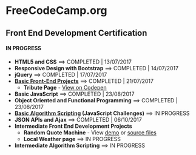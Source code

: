 # FreeCodeCamp.org

## Front End Development Certification
#### IN PROGRESS
- **HTML5 and CSS** ==> COMPLETED | 13/07/2017
- **Responsive Design with Bootstrap** ==> COMPLETED | 14/07/2017
- **jQuery** ==> COMPLETED | 17/07/2017
- **[Basic Front-End Projects](/FreeCodeCamp/Front-End-Projects/ "View Front-End Projects")** ==> COMPLETED | 21/07/2017
  - **Tribute Page** - [View on Codepen](https://codepen.io/sebam2k4/full/NvKRgO/ "Dio Tribute Webpage")
- **Basic JavaScript** ==> COMPLETED | 23/08/2017
- **Object Oriented and Functional Programming** ==> COMPLETED | 23/08/2017
- **[Basic Algorithm Scripting](/FreeCodeCamp/JavaScript%20Algorithms/Basic) (JavaScript Challenges)** ==> IN PROGRESS
- **JSON APIs and Ajax** ==> COMPLETED | 06/10/2017
- **Intermediate Front End Development Projects**
  - **Random Quote Machine** - View [demo](https://sebam2k4.github.io/Random-Quote-Generator-JS/) or [source files](https://github.com/sebam2k4/Random-Quote-Generator-JS)
  - **Local Weather page** ==> IN PROGRESS
- **Intermediate Algorithm Scripting**  ==> IN PROGRESS